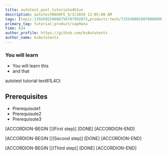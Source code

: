 ```yaml
---
title: autotest_pool_tutoriale4E1un
description: autotestR6h0F5_5/3/2019 11:05:00 AM
tags: [topic:139269250608756787992873,products:tech/73554900100700000996,tutorial:experience/advanced]
primary_tag: tutorial:product/sapHana
time: 624
author_profile: https://github.com/ksAutotests
author_name: ksAutotests
---
```

### You will learn
- You will learn this
- and that

autotest tutorial text61L4Ct

## Prerequisites
- Prerequisute1
- Prerequisute2
- Prerequisute3

[ACCORDION-BEGIN [](First step)]
[DONE]
[ACCORDION-END]

[ACCORDION-BEGIN [](Second step)]
[DONE]
[ACCORDION-END]

[ACCORDION-BEGIN [](Third step)]
[DONE]
[ACCORDION-END]

